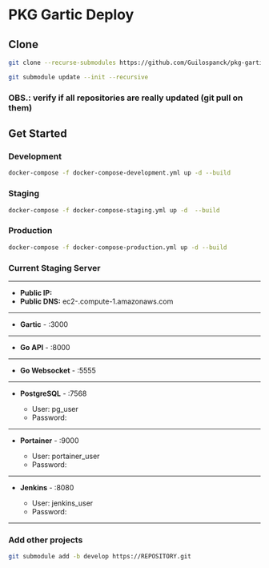 # PKG Gartic Deploy

## Clone

```bash
git clone --recurse-submodules https://github.com/Guilospanck/pkg-gartic-deploy.git

git submodule update --init --recursive
```
### OBS.: verify if all repositories are really updated (git pull on them)

## Get Started

### Development
```bash
docker-compose -f docker-compose-development.yml up -d --build
```

### Staging
```bash
docker-compose -f docker-compose-staging.yml up -d  --build
```

### Production
```bash
docker-compose -f docker-compose-production.yml up -d --build
```

### Current Staging Server
---
- **Public IP:** <public-ip>
- **Public DNS:** ec2-<public-dns>.compute-1.amazonaws.com
---
- **Gartic**                    - <public-ip>:3000
---
- **Go API**                    - <public-ip>:8000
---
- **Go Websocket**              - <public-ip>:5555
---
- **PostgreSQL**                - <public-ip>:7568
  - User: pg_user
  - Password: 
---
- **Portainer**                 - <public-ip>:9000
  - User: portainer_user
  - Password: 
---
- **Jenkins**                   - <public-ip>:8080
  - User: jenkins_user
  - Password: 
---

### Add other projects

```bash
git submodule add -b develop https://REPOSITORY.git 
```